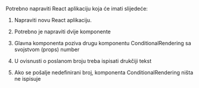 Potrebno napraviti React aplikaciju koja će imati slijedeće:

1. Napraviti novu React aplikaciju.
2. Potrebno je napraviti dvije komponente
3. Glavna komponenta poziva drugu komponentu ConditionalRendering sa svojstvom (props) number
4. U ovisnusti o poslanom broju treba ispisati drukčiji tekst

5. Ako se pošalje nedefinirani broj, komponenta ConditionalRendering ništa ne ispisuje

